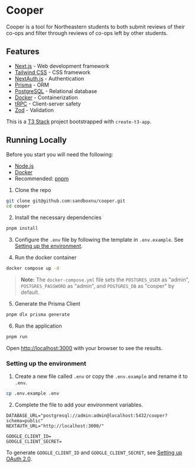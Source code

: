 # Cooper

Cooper is a tool for Northeastern students to both submit reviews of their co-ops and filter through reviews of co-ops left by other students.

## Features

- [Next.js](https://nextjs.org) - Web development framework
- [Tailwind CSS](https://tailwindcss.com) - CSS framework
- [NextAuth.js](https://next-auth.js.org/) - Authentication
- [Prisma](https://www.prisma.io/) - ORM
- [PostgreSQL](https://www.postgresql.org/) - Relational database
- [Docker](https://www.docker.com/) - Containerization
- [tRPC](https://trpc.io/) - Client-server safety
- [Zod](https://zod.dev/) - Validation

This is a [T3 Stack](https://create.t3.gg/) project bootstrapped with `create-t3-app`.

## Running Locally

Before you start you will need the following:

- [Node.js](https://nodejs.org/en)
- [Docker](https://www.docker.com/)
- Recommended: [pnpm](https://pnpm.io/)

1. Clone the repo

```bash
git clone git@github.com:sandboxnu/cooper.git
cd cooper
```

2. Install the necessary dependencies

```bash
pnpm install
```

3. Configure the `.env` file by following the template in `.env.example`. See [Setting up the environment](#setting-up-the-environment).

4. Run the docker container

```bash
docker compose up -d
```

> **Note:** The `docker-compose.yml` file sets the `POSTGRES_USER` as "admin", `POSTGRES_PASSWORD` as "admin", and `POSTGRES_DB` as "cooper" by default.

5. Generate the Prisma Client

```bash
pnpm dlx prisma generate
```

6. Run the application

```bash
pnpm run
```

Open [http://localhost:3000](http://localhost:3000) with your browser to see the results.

### Setting up the environment

1. Create a new file called `.env` or copy the `.env.example` and rename it to `.env`.

```bash
cp .env.example .env
```

2. Complete the file to add your environment variables.

```env
DATABASE_URL="postgresql://admin:admin@localhost:5432/cooper?schema=public"
NEXTAUTH_URL="http://localhost:3000/"

GOOGLE_CLIENT_ID=
GOOGLE_CLIENT_SECRET=
```

To generate `GOOGLE_CLIENT_ID` and `GOOGLE_CLIENT_SECRET`, see [Setting up OAuth 2.0](https://support.google.com/cloud/answer/6158849?hl=en).